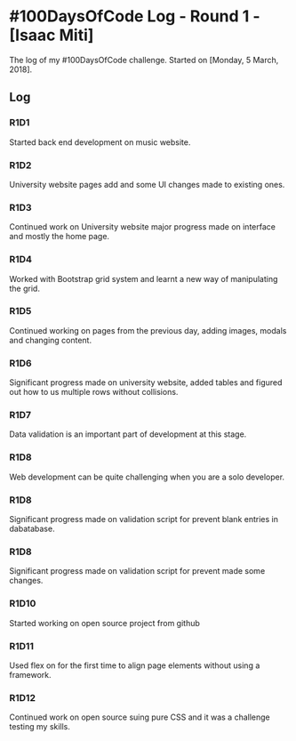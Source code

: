 # #100DaysOfCode Log - Round 1 - [Isaac Miti]

The log of my #100DaysOfCode challenge. Started on [Monday, 5 March, 2018].

## Log

### R1D1
Started back end development on music website.

### R1D2
University website pages add and some UI changes made to existing ones.

### R1D3
Continued work on University website major progress made on interface and mostly the home page.

### R1D4
Worked with Bootstrap grid system and learnt a new way of manipulating the grid.

### R1D5
Continued working on pages from the previous day, adding images, modals and changing content.

### R1D6
Significant progress made on university website, added tables and figured out how to us multiple rows without collisions.

### R1D7
Data validation is an important part of development at this stage.

### R1D8
Web development can be quite challenging when you are a solo developer.

### R1D8
Significant progress made on validation script for prevent blank entries in dabatabase.

### R1D8
Significant progress made on validation script for prevent made some changes.

### R1D10
Started working on open source project from github

### R1D11
Used flex on for the first time to align page elements without using a framework.

### R1D12
Continued work on open source suing pure CSS and it was a challenge testing my skills.
